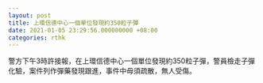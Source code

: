 ```yaml
---
layout: post
title: 上環信德中心一個單位發現約350粒子彈
date: 2021-01-05 23:29:56.000000000 +08:00
categories: rthk
---
```


警方下午3時許接報，在上環信德中心一個單位發現約350粒子彈，警員檢走子彈化驗，案件列作彈藥發現跟進，事件中毋須疏散，無人受傷。
